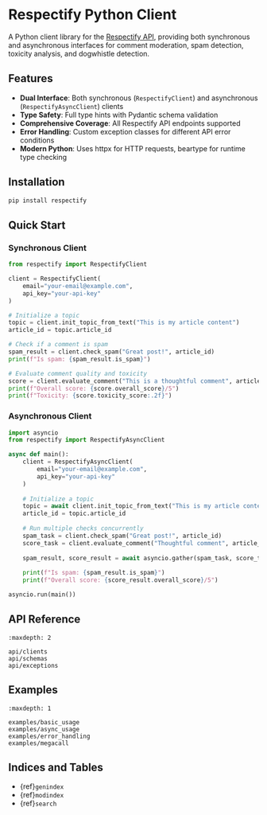 # Respectify Python Client

A Python client library for the [Respectify API](https://respectify.ai), providing both synchronous and asynchronous interfaces for comment moderation, spam detection, toxicity analysis, and dogwhistle detection.

## Features

- **Dual Interface**: Both synchronous (`RespectifyClient`) and asynchronous (`RespectifyAsyncClient`) clients
- **Type Safety**: Full type hints with Pydantic schema validation  
- **Comprehensive Coverage**: All Respectify API endpoints supported
- **Error Handling**: Custom exception classes for different API error conditions
- **Modern Python**: Uses httpx for HTTP requests, beartype for runtime type checking

## Installation

```bash
pip install respectify
```

## Quick Start

### Synchronous Client

```python
from respectify import RespectifyClient

client = RespectifyClient(
    email="your-email@example.com",
    api_key="your-api-key"
)

# Initialize a topic
topic = client.init_topic_from_text("This is my article content")
article_id = topic.article_id

# Check if a comment is spam
spam_result = client.check_spam("Great post!", article_id)
print(f"Is spam: {spam_result.is_spam}")

# Evaluate comment quality and toxicity
score = client.evaluate_comment("This is a thoughtful comment", article_id)
print(f"Overall score: {score.overall_score}/5")
print(f"Toxicity: {score.toxicity_score:.2f}")
```

### Asynchronous Client

```python
import asyncio
from respectify import RespectifyAsyncClient

async def main():
    client = RespectifyAsyncClient(
        email="your-email@example.com", 
        api_key="your-api-key"
    )
    
    # Initialize a topic
    topic = await client.init_topic_from_text("This is my article content")
    article_id = topic.article_id
    
    # Run multiple checks concurrently
    spam_task = client.check_spam("Great post!", article_id)
    score_task = client.evaluate_comment("Thoughtful comment", article_id)
    
    spam_result, score_result = await asyncio.gather(spam_task, score_task)
    
    print(f"Is spam: {spam_result.is_spam}")
    print(f"Overall score: {score_result.overall_score}/5")

asyncio.run(main())
```

## API Reference

```{toctree}
:maxdepth: 2

api/clients
api/schemas
api/exceptions
```

## Examples

```{toctree}
:maxdepth: 1

examples/basic_usage
examples/async_usage
examples/error_handling
examples/megacall
```

## Indices and Tables

- {ref}`genindex`
- {ref}`modindex` 
- {ref}`search`